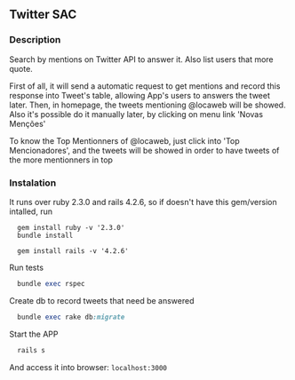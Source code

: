 ## Twitter SAC

### Description
Search by mentions on Twitter API to answer it. Also list users that more quote.

First of all, it will send a automatic request to get mentions and record this response into Tweet's table, allowing App's users to answers the tweet later.
Then, in homepage, the tweets mentioning @locaweb will be showed. Also it's possible do it manually later, by clicking on menu link 'Novas Menções'

To know the Top Mentionners of @locaweb, just click into 'Top Mencionadores', and the tweets will be showed in order to have tweets of the more mentionners in top


### Instalation

It runs over ruby 2.3.0 and rails 4.2.6, so if doesn't have this gem/version intalled, run
```shell
  gem install ruby -v '2.3.0'
  bundle install

  gem install rails -v '4.2.6'
```

Run tests
```ruby
  bundle exec rspec
```

Create db to record tweets that need be answered
```ruby
  bundle exec rake db:migrate
```

Start the APP
```ruby
  rails s
```
And access it into browser: ```localhost:3000```

